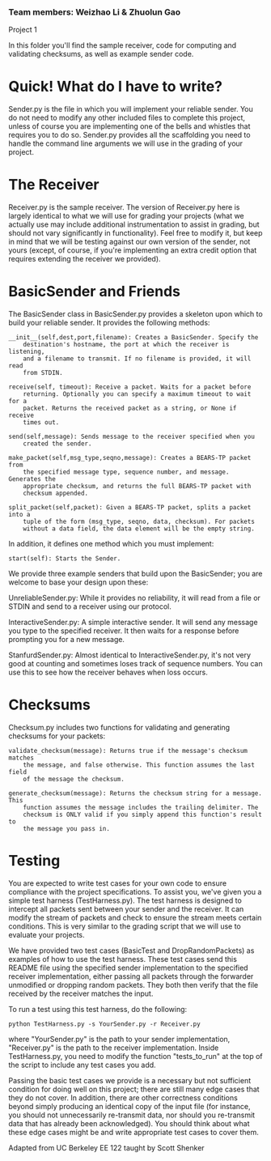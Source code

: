 ### Team members: Weizhao Li & Zhuolun Gao

Project 1

In this folder you'll find the sample receiver, code for computing and
validating checksums, as well as example sender code.

Quick! What do I have to write?
===============================
Sender.py is the file in which you will implement your reliable sender. You do
not need to modify any other included files to complete this project, unless of
course you are implementing one of the bells and whistles that requires you to
do so. Sender.py provides all the scaffolding you need to handle the
command line arguments we will use in the grading of your project.

The Receiver
============
Receiver.py is the sample receiver. The version of Receiver.py here is largely
identical to what we will use for grading your projects (what we actually use
may include additional instrumentation to assist in grading, but should not vary
significantly in functionality). Feel free to modify it, but keep in mind that
we will be testing against our own version of the sender, not yours (except, of
course, if you're implementing an extra credit option that requires extending
the receiver we provided). 


BasicSender and Friends
=======================
The BasicSender class in BasicSender.py provides a skeleton upon which to build
your reliable sender. It provides the following methods:

    __init__(self,dest,port,filename): Creates a BasicSender. Specify the
        destination's hostname, the port at which the receiver is listening,
        and a filename to transmit. If no filename is provided, it will read
        from STDIN.

    receive(self, timeout): Receive a packet. Waits for a packet before
        returning. Optionally you can specify a maximum timeout to wait for a
        packet. Returns the received packet as a string, or None if receive
        times out.

    send(self,message): Sends message to the receiver specified when you
        created the sender.

    make_packet(self,msg_type,seqno,message): Creates a BEARS-TP packet from
        the specified message type, sequence number, and message. Generates the
        appropriate checksum, and returns the full BEARS-TP packet with
        checksum appended.

    split_packet(self,packet): Given a BEARS-TP packet, splits a packet into a
        tuple of the form (msg_type, seqno, data, checksum). For packets
        without a data field, the data element will be the empty string.

In addition, it defines one method which you must implement:

    start(self): Starts the Sender.

We provide three example senders that build upon the BasicSender; you are
welcome to base your design upon these:

UnreliableSender.py: While it provides no reliability, it will read from a file
or STDIN and send to a receiver using our protocol.

InteractiveSender.py: A simple interactive sender. It will send any message you
type to the specified receiver. It then waits for a response before prompting
you for a new message.

StanfurdSender.py: Almost identical to InteractiveSender.py, it's not very good
at counting and sometimes loses track of sequence numbers. You can use this to
see how the receiver behaves when loss occurs.

Checksums
=========
Checksum.py includes two functions for validating and generating checksums for
your packets:

    validate_checksum(message): Returns true if the message's checksum matches
        the message, and false otherwise. This function assumes the last field
        of the message the checksum.

    generate_checksum(message): Returns the checksum string for a message. This
        function assumes the message includes the trailing delimiter. The
        checksum is ONLY valid if you simply append this function's result to
        the message you pass in.

Testing
=======
You are expected to write test cases for your own code to ensure compliance
with the project specifications. To assist you, we've given you a simple test
harness (TestHarness.py). The test harness is designed to intercept all packets
sent between your sender and the receiver. It can modify the stream of packets
and check to ensure the stream meets certain conditions. This is very similar
to the grading script that we will use to evaluate your projects.

We have provided two test cases (BasicTest and DropRandomPackets) as examples
of how to use the test harness. These test cases send this README file using
the specified sender implementation to the specified receiver implementation,
either passing all packets through the forwarder unmodified or dropping random
packets. They both then verify that the file received by the receiver matches
the input.

To run a test using this test harness, do the following:

    python TestHarness.py -s YourSender.py -r Receiver.py

where "YourSender.py" is the path to your sender implementation, "Receiver.py"
is the path to the receiver implementation. Inside TestHarness.py, you need to
modify the function "tests_to_run" at the top of the script to include any test
cases you add.

Passing the basic test cases we provide is a necessary but not sufficient
condition for doing well on this project; there are still many edge cases that
they do not cover. In addition, there are other correctness conditions beyond
simply producing an identical copy of the input file (for instance, you should
not unnecessarily re-transmit data, nor should you re-transmit data that has
already been acknowledged). You should think about what these edge cases might
be and write appropriate test cases to cover them.

Adapted from UC Berkeley EE 122 taught by Scott Shenker
